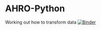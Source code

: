 # AHRO-Python
Working out how to transform data
[![Binder](https://mybinder.org/badge_logo.svg)](https://mybinder.org/v2/gh/rachelnewnham/AHRO-Python/HEAD)
